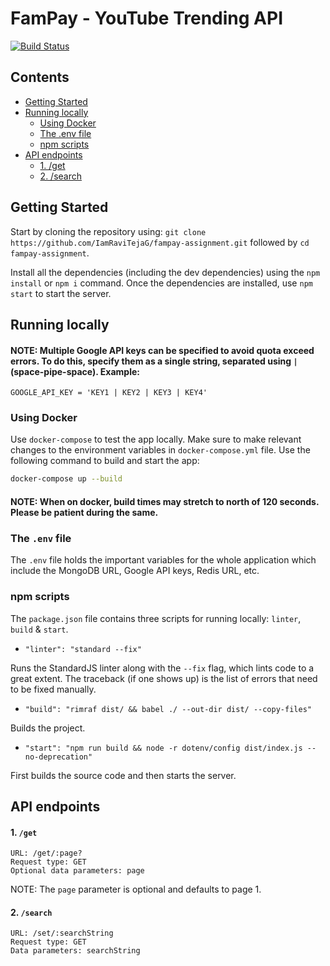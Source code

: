 # FamPay - YouTube Trending API

[![Build Status](https://travis-ci.com/IamRaviTejaG/fampay-assignment.svg?token=vvf8z6vQwjyH6vRq8cg5&branch=master)](https://travis-ci.com/IamRaviTejaG/fampay-assignment)

## Contents
- [Getting Started](#getting-started)
- [Running locally](#running-locally)
  - [Using Docker](#using-docker)
  - [The .env file](#the-env-file)
  - [npm scripts](#npm-scripts)
- [API endpoints](#api-endpoints)
    - [1. /get](#1-get)
    - [2. /search](#2-search)

## Getting Started
Start by cloning the repository using: `git clone https://github.com/IamRaviTejaG/fampay-assignment.git` followed by `cd fampay-assignment`.

Install all the dependencies (including the dev dependencies) using the `npm install` or `npm i` command. Once the dependencies are installed, use `npm start` to start the server.

## Running locally
#### NOTE: Multiple Google API keys can be specified to avoid quota exceed errors. To do this, specify them as a single string, separated using ` | ` (space-pipe-space). Example:
`GOOGLE_API_KEY = 'KEY1 | KEY2 | KEY3 | KEY4'`
### Using Docker
Use `docker-compose` to test the app locally. Make sure to make relevant changes to the environment variables in `docker-compose.yml` file. Use the following command to build and start the app:
```bash
docker-compose up --build
```
#### NOTE: When on docker, build times may stretch to north of 120 seconds. Please be patient during the same.

### The `.env` file
The `.env` file holds the important variables for the whole application which include the MongoDB URL, Google API keys, Redis URL, etc.

### npm scripts
The `package.json` file contains three scripts for running locally: `linter`, `build` & `start`.

- `"linter": "standard --fix"`

Runs the StandardJS linter along with the `--fix` flag, which lints code to a great extent. The traceback (if one shows up) is the list of errors that need to be fixed manually.

- `"build": "rimraf dist/ && babel ./ --out-dir dist/ --copy-files"`

Builds the project.

- `"start": "npm run build && node -r dotenv/config dist/index.js --no-deprecation"`

First builds the source code and then starts the server.

## API endpoints
#### 1. `/get`
```
URL: /get/:page?
Request type: GET
Optional data parameters: page
```

NOTE: The `page` parameter is optional and defaults to page 1.

#### 2. `/search`
```
URL: /set/:searchString
Request type: GET
Data parameters: searchString
```